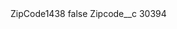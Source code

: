 <?xml version="1.0" encoding="UTF-8"?>
<CustomMetadata xmlns="http://soap.sforce.com/2006/04/metadata" xmlns:xsi="http://www.w3.org/2001/XMLSchema-instance" xmlns:xsd="http://www.w3.org/2001/XMLSchema">
    <label>ZipCode1438</label>
    <protected>false</protected>
    <values>
        <field>Zipcode__c</field>
        <value xsi:type="xsd:string">30394</value>
    </values>
</CustomMetadata>
